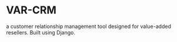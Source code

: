 # VAR-CRM
a customer relationship management tool designed for value-added resellers. Built using Django.

